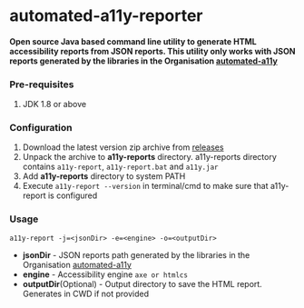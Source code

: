 # automated-a11y-reporter
#### Open source Java based command line utility to generate HTML accessibility reports from JSON reports. This utility only works with JSON reports generated by the libraries in the Organisation [automated-a11y](https://github.com/automated-a11y)

### Pre-requisites
1. JDK 1.8 or above

### Configuration
1. Download the latest version zip archive from [releases](https://github.com/automated-a11y/automated-a11y-reporter/releases)
2. Unpack the archive to **a11y-reports** directory. a11y-reports directory contains `a11y-report`, `a11y-report.bat` and `a11y.jar`
3. Add **a11y-reports** directory to system PATH
4. Execute `a11y-report --version` in terminal/cmd to make sure that a11y-report is configured

### Usage
`a11y-report -j=<jsonDir> -e=<engine> -o=<outputDir>`

* **jsonDir** - JSON reports path generated by the libraries in the Organisation [automated-a11y](https://github.com/automated-a11y)
* **engine** - Accessibility engine `axe or htmlcs`
* **outputDir**(Optional) - Output directory to save the HTML report. Generates in CWD if not provided

